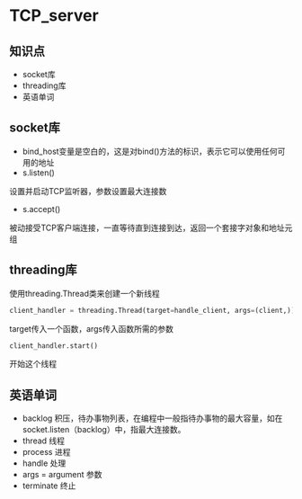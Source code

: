 # TCP_server

## 知识点

* socket库
* threading库
* 英语单词

## socket库

* bind_host变量是空白的，这是对bind()方法的标识，表示它可以使用任何可用的地址
* s.listen()

设置并启动TCP监听器，参数设置最大连接数

* s.accept()

被动接受TCP客户端连接，一直等待直到连接到达，返回一个套接字对象和地址元组

## threading库

使用threading.Thread类来创建一个新线程

```python
client_handler = threading.Thread(target=handle_client, args=(client,))
```

target传入一个函数，args传入函数所需的参数

```python
client_handler.start()
```

开始这个线程

## 英语单词

* backlog 积压，待办事物列表，在编程中一般指待办事物的最大容量，如在socket.listen（backlog）中，指最大连接数。
* thread 线程
* process 进程
* handle 处理
* args = argument 参数
* terminate 终止
